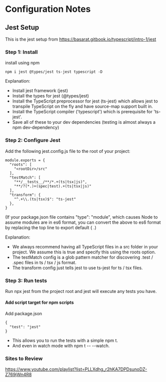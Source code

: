 # Configuration Notes

## Jest Setup

This is the jest setup from https://basarat.gitbook.io/typescript/intro-1/jest

### Step 1: Install

install using npm

```
npm i jest @types/jest ts-jest typescript -D
```

Explanation:

- Install jest framework (jest)
- Install the types for jest (@types/jest)
- Install the TypeScript preprocessor for jest (ts-jest) which allows jest to transpile TypeScript on the fly and have source-map support built in.
- Install the TypeScript compiler ('typescript') which is prerequisite for 'ts-jest'.
- Save all of these to your dev dependencies (testing is almost always a npm dev-dependency)

### Step 2: Configure Jest

Add the following jest.config.js file to the root of your project:

```
module.exports = {
  "roots": [
    "<rootDir>/src"
  ],
  "testMatch": [
    "**/__tests__/**/*.+(ts|tsx|js)",
    "**/?(*.)+(spec|test).+(ts|tsx|js)"
  ],
  "transform": {
    "^.+\\.(ts|tsx)$": "ts-jest"
  },
}
```

(If your package.json file contains "type": "module", which causes Node to assume modules are in es6 format, you can convert the above to es6 format by replacing the top line to export default { .)

Explanation:

- We always recommend having all TypeScript files in a src folder in your project. We assume this is true and specify this using the roots option.
- The testMatch config is a glob pattern matcher for discovering .test / .spec files in ts / tsx / js format.
- The transform config just tells jest to use ts-jest for ts / tsx files.

### Step 3: Run tests

Run npx jest from the project root and jest will execute any tests you have.

#### Add script target for npm scripts

Add package.json

```
{
  "test": "jest"
}
```

- This allows you to run the tests with a simple npm t.
- And even in watch mode with npm t -- --watch.

### Sites to Review

https://www.youtube.com/playlist?list=PLLXdhg_r2hKA7DPDsunoDZ-Z769jWn4R8
